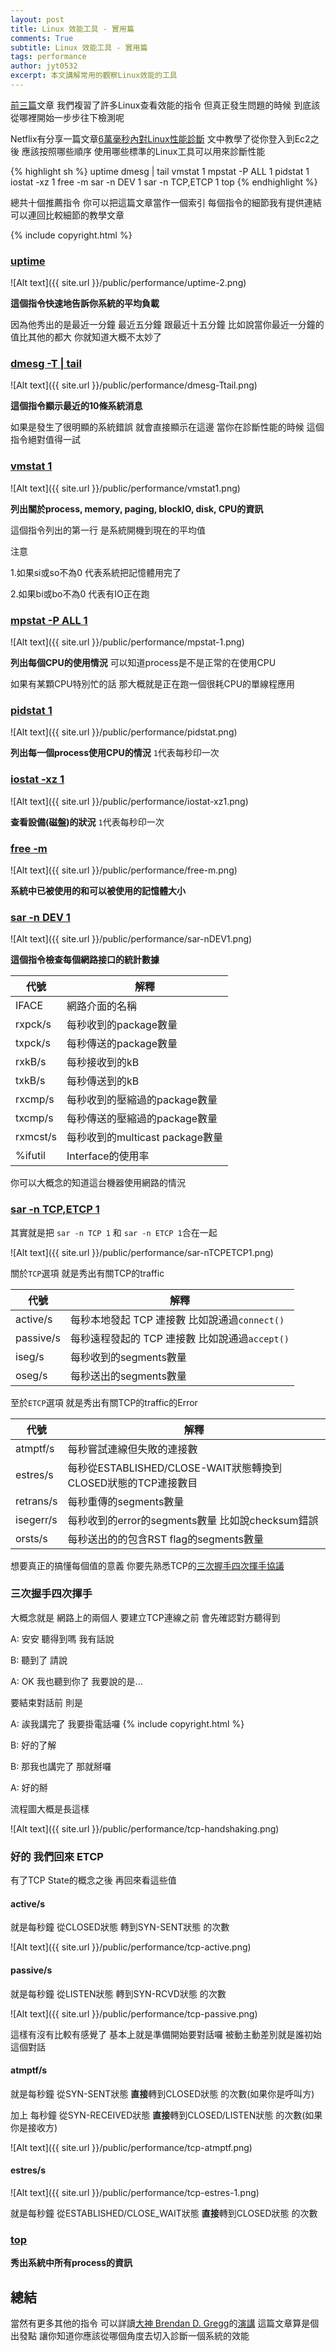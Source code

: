 ```yaml
---
layout: post
title: Linux 效能工具 - 實用篇
comments: True 
subtitle: Linux 效能工具 - 實用篇
tags: performance
author: jyt0532
excerpt: 本文講解常用的觀察Linux效能的工具
---
```


[前](/2020/05/09/linux-performance-tool-1/)[三](/2020/05/17/linux-performance-tool-2/)[篇](/2020/05/24/linux-performance-tool-3/)文章 我們複習了許多Linux查看效能的指令 但真正發生問題的時候 到底該從哪裡開始一步步往下檢測呢

Netflix有分享一篇文章[6萬毫秒內對Linux性能診斷](https://netflixtechblog.com/linux-performance-analysis-in-60-000-milliseconds-accc10403c55) 文中教學了從你登入到Ec2之後 應該按照哪些順序 使用哪些標準的Linux工具可以用來診斷性能


{% highlight sh %}
uptime
dmesg | tail
vmstat 1
mpstat -P ALL 1
pidstat 1
iostat -xz 1
free -m
sar -n DEV 1
sar -n TCP,ETCP 1
top
{% endhighlight %}

總共十個推薦指令 你可以把這篇文章當作一個索引 每個指令的細節我有提供連結 可以連回比較細節的教學文章


{% include copyright.html %}





### [uptime](/2020/05/09/linux-performance-tool-1/#uptime)

![Alt text]({{ site.url }}/public/performance/uptime-2.png)

**這個指令快速地告訴你系統的平均負載** 

因為他秀出的是最近一分鐘 最近五分鐘 跟最近十五分鐘 比如說當你最近一分鐘的值比其他的都大 你就知道大概不太妙了

### [dmesg -T | tail](/2020/05/24/linux-performance-tool-3/#dmesg)

![Alt text]({{ site.url }}/public/performance/dmesg-Ttail.png)

**這個指令顯示最近的10條系統消息**

如果是發生了很明顯的系統錯誤 就會直接顯示在這邊 當你在診斷性能的時候 這個指令絕對值得一試

### [vmstat 1](/2020/05/09/linux-performance-tool-1/#vmstat)

![Alt text]({{ site.url }}/public/performance/vmstat1.png)

**列出關於process, memory, paging, blockIO, disk, CPU的資訊**

這個指令列出的第一行 是系統開機到現在的平均值

注意 

1.如果si或so不為0 代表系統把記憶體用完了

2.如果bi或bo不為0 代表有IO正在跑

### [mpstat -P ALL 1](/2020/05/09/linux-performance-tool-1/#mpstat)

![Alt text]({{ site.url }}/public/performance/mpstat-1.png)

**列出每個CPU的使用情況** 可以知道process是不是正常的在使用CPU

如果有某顆CPU特別忙的話 那大概就是正在跑一個很耗CPU的單線程應用

### [pidstat 1](/2020/05/17/linux-performance-tool-2/#pidstat)

![Alt text]({{ site.url }}/public/performance/pidstat.png)

**列出每一個process使用CPU的情況** `1`代表每秒印一次

### [iostat -xz 1](/2020/05/09/linux-performance-tool-1/#iostat)

![Alt text]({{ site.url }}/public/performance/iostat-xz1.png)

**查看設備(磁盤)的狀況** `1`代表每秒印一次

### [free -m](/2020/05/09/linux-performance-tool-1/#free)

![Alt text]({{ site.url }}/public/performance/free-m.png)

**系統中已被使用的和可以被使用的記憶體大小**

### [sar -n DEV 1](/2020/05/17/linux-performance-tool-2/#sar)


![Alt text]({{ site.url }}/public/performance/sar-nDEV1.png)

**這個指令檢查每個網路接口的統計數據**


| 代號  | 解釋 |
| --- | --- |
|IFACE|網路介面的名稱|
|rxpck/s|每秒收到的package數量|
|txpck/s|每秒傳送的package數量|
|rxkB/s|每秒接收到的kB|
|txkB/s|每秒傳送到的kB|
|rxcmp/s|每秒收到的壓縮過的package數量|
|txcmp/s|每秒傳送的壓縮過的package數量|
|rxmcst/s|每秒收到的multicast package數量|
|%ifutil|Interface的使用率|

你可以大概念的知道這台機器使用網路的情況


### [sar -n TCP,ETCP 1](/2020/05/17/linux-performance-tool-2/#sar)

其實就是把 `sar -n TCP 1` 和 `sar -n ETCP 1`合在一起

![Alt text]({{ site.url }}/public/performance/sar-nTCPETCP1.png)

關於`TCP`選項 就是秀出有關TCP的traffic 

| 代號  | 解釋 |
| --- | --- |
|active/s|每秒本地發起 TCP 連接數 比如說通過`connect()`|
|passive/s|每秒遠程發起的 TCP 連接數 比如說通過`accept()`|
|iseg/s|每秒收到的segments數量|
|oseg/s|每秒送出的segments數量|


至於`ETCP`選項 就是秀出有關TCP的traffic的Error

| 代號  | 解釋 |
| --- | --- |
|atmptf/s|每秒嘗試連線但失敗的連接數|
|estres/s|每秒從ESTABLISHED/CLOSE-WAIT狀態轉換到CLOSED狀態的TCP連接數目|
|retrans/s|每秒重傳的segments數量|
|isegerr/s|每秒收到的error的segments數量 比如說checksum錯誤|
|orsts/s|每秒送出的的包含RST flag的segments數量|


想要真正的搞懂每個值的意義 你要先熟悉TCP的[三次握手四次揮手協議](https://zhuanlan.zhihu.com/p/108504297)

### 三次握手四次揮手

大概念就是 網路上的兩個人 要建立TCP連線之前 會先確認對方聽得到

A: 安安 聽得到嗎 我有話說

B: 聽到了 請說

A: OK 我也聽到你了 我要說的是...

要結束對話前 則是

A: 誒我講完了 我要掛電話囉
{% include copyright.html %}

B: 好的了解

B: 那我也講完了 那就掰囉

A: 好的掰

流程圖大概是長這樣

![Alt text]({{ site.url }}/public/performance/tcp-handshaking.png)

### 好的 我們回來 ETCP

有了TCP State的概念之後 再回來看這些值

#### active/s

就是每秒鐘 從CLOSED狀態 轉到SYN-SENT狀態 的次數

![Alt text]({{ site.url }}/public/performance/tcp-active.png)

#### passive/s

就是每秒鐘 從LISTEN狀態 轉到SYN-RCVD狀態 的次數

![Alt text]({{ site.url }}/public/performance/tcp-passive.png)

這樣有沒有比較有感覺了 基本上就是準備開始要對話囉 被動主動差別就是誰初始這個對話

#### atmptf/s

就是每秒鐘 從SYN-SENT狀態 **直接**轉到CLOSED狀態 的次數(如果你是呼叫方)

加上 每秒鐘 從SYN-RECEIVED狀態 **直接**轉到CLOSED/LISTEN狀態 的次數(如果你是接收方)


![Alt text]({{ site.url }}/public/performance/tcp-atmptf.png)

#### estres/s

![Alt text]({{ site.url }}/public/performance/tcp-estres-1.png)

就是每秒鐘 從ESTABLISHED/CLOSE_WAIT狀態 **直接**轉到CLOSED狀態 的次數



### [top](/2020/05/09/linux-performance-tool-1/#top)

**秀出系統中所有process的資訊**


## 總結

當然有更多其他的指令 可以詳讀[大神 Brendan D. Gregg](http://www.brendangregg.com/)的[演講](https://www.youtube.com/watch?v=FJW8nGV4jxY) 這篇文章算是個出發點 讓你知道你應該從哪個角度去切入診斷一個系統的效能
